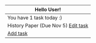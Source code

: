 | Hello User! |
| --- |
| You have 1 task today :) |
| History Paper (Due Nov 5) [Edit task](https://github.com/blloop/taskfeed/blob/main/demo/link-4.md) |
| [Add task](https://github.com/blloop/taskfeed/blob/main/demo/link-3-.md) |

